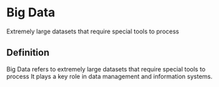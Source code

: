 # Big Data

Extremely large datasets that require special tools to process

## Definition
Big Data refers to extremely large datasets that require special tools to process It plays a key role in data management and information systems.
